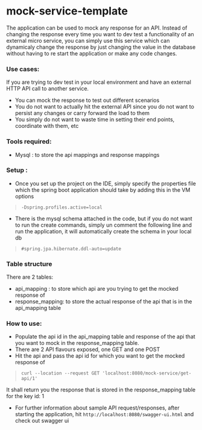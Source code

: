 # mock-service-template

The application can be used to mock any response for an API. Instead of changing the response every time you want to dev test a functionality of an external micro service, you can simply use this service which can dynamicaly change the response by just changing the value in the database without having to re start the application or make any code changes.

### Use cases:
If you are trying to dev test in your local environment and have an external HTTP API call to another service. 
- You can mock the response to test out different scenarios
- You do not want to actually hit the external API since you do not want to persist any changes or carry forward the load to them
- You simply do not want to waste time in setting their end points, coordinate with them, etc

### Tools required:
- Mysql : to store the api mappings and response mappings

### Setup :
- Once you set up the project on the IDE, simply specify the properties file which the spring boot application should take by adding this in the VM options
> `-Dspring.profiles.active=local`

- There is the mysql schema attached in the code, but if you do not want to run the create commands, simply un comment the following line and run the application, it will automatically create the schema in your local db
> `#spring.jpa.hibernate.ddl-auto=update` 

### Table structure

There are 2 tables: 
- api_mapping : to store which api are you trying to get the mocked response of
- response_mapping: to store the actual response of the api that is in the api_mapping table

### How to use:

- Populate the api id in the api_mapping table and response of the api that you want to mock  in the response_mapping table.
- There are 2 API flavours exposed, one GET and one POST
- Hit the api and pass the api id for which you want to get the mocked response of
> `curl --location --request GET 'localhost:8080/mock-service/get-api/1'`

It shall return you the response that is stored in the response_mapping table for the key id: 1
- For further information about sample API request/responses, after starting the application, hit `http://localhost:8080/swagger-ui.html`
 and check out swagger ui
